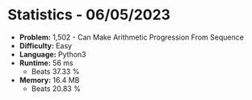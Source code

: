 # Statistics - 06/05/2023 

- **Problem:** 1,502 - Can Make Arithmetic Progression From Sequence 
- **Difficulty:** Easy 
- **Language:** Python3 
- **Runtime:** 56 ms 
    - Beats 37.33 % 
- **Memory:** 16.4 MB 
    - Beats 20.83 % 